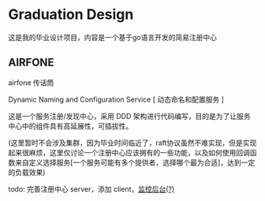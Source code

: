 # Graduation Design

这是我的毕业设计项目，内容是一个基于go语言开发的简易注册中心

## AIRFONE

airfone 传话筒

Dynamic Naming and Configuration Service [ 动态命名和配置服务 ]

这是一个服务注册/发现中心，采用 DDD 架构进行代码编写，目的是为了让服务中心中的组件具有高延展性，可插拔性。

(这里暂时不会涉及集群，因为毕业时间临近了，raft协议虽然不难实现，但是实现起来很麻烦，这里仅讨论一个注册中心应该拥有的一些功能，以及如何使用回调函数来自定义选择服务[一个服务可能有多个提供者，选择哪个最为合适]，达到一定的负载效果)

todo: 完善注册中心 server，添加 client，<u>监控后台(?)<u>
